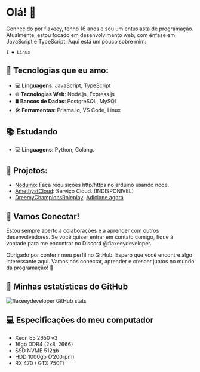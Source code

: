 # Olá! 👋

Conhecido por flaxeey, tenho 16 anos e sou um entusiasta de programação. Atualmente, estou focado em desenvolvimento web, com ênfase em JavaScript e TypeScript. Aqui está um pouco sobre mim:

`I ❤ Linux`

## 🚀 Tecnologias que eu amo:

- 💻 **Linguagens**: JavaScript, TypeScript
- 🌐 **Tecnologias Web**: Node.js, Express.js
- 🛢️ **Bancos de Dados**: PostgreSQL, MySQL
- 🛠️ **Ferramentas**: Prisma.io, VS Code, Linux

## 📚 Estudando
- 💻 **Linguagens**: Python, Golang.

## 💼 Projetos:
- [Noduino](https://github.com/flaxeeydeveloper/Noduino): Faça requisições http/https no arduino usando node.
- [AmethystCloud](https://amethystcloud.com.br): Serviço Cloud. (INDISPONIVEL)
- [DreemyChampionsRoleplay](https://discord.gg/tDG9nRs8rm): [Adicione agora](https://discord.com/oauth2/authorize?client_id=1130550766864715786&scope=bot&permissions=27648860222)

## 🤝 Vamos Conectar!

Estou sempre aberto a colaborações e a aprender com outros desenvolvedores. Se você quiser entrar em contato comigo, fique à vontade para me encontrar no Discord @flaxeeydeveloper.

Obrigado por conferir meu perfil no GitHub. Espero que você encontre algo interessante aqui. Vamos nos conectar, aprender e crescer juntos no mundo da programação! 🚀

## 📆 Minhas estatísticas do GitHub
![flaxeeydeveloper GitHub stats](https://github-readme-stats.vercel.app/api?username=flaxeeydeveloper&show_icons=true&theme=dracula)

## 💻 Especificações do meu computador
- Xeon E5 2650 v3
- 16gb DDR4 (2x8, 2666)
- SSD NVME 512gb
- HDD 1000gb (7200rpm)
- RX 470 / GTX 750Ti

